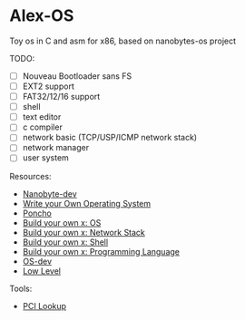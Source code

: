 # Alex-OS
Toy os in C and asm for x86, based on nanobytes-os project

TODO:
- [ ] Nouveau Bootloader sans FS
- [ ] EXT2 support
- [ ] FAT32/12/16 support
- [ ] shell
- [ ] text editor
- [ ] c compiler
- [ ] network basic (TCP/USP/ICMP network stack)
- [ ] network manager
- [ ] user system

Resources:
-  [Nanobyte-dev](https://www.youtube.com/@nanobyte-dev)
-  [Write your Own Operating System](https://www.youtube.com/@writeyourownoperatingsystem)
-  [Poncho](https://www.youtube.com/@poncho2364)
-  [Build your own x: OS](https://github.com/codecrafters-io/build-your-own-x?tab=readme-ov-file#build-your-own-operating-system)
-  [Build your own x: Network Stack](https://github.com/codecrafters-io/build-your-own-x?tab=readme-ov-file#build-your-own-network-stack)
-  [Build your own x: Shell](https://github.com/codecrafters-io/build-your-own-x?tab=readme-ov-file#build-your-own-network-shell)
-  [Build your own x: Programming Language](https://github.com/codecrafters-io/build-your-own-x?tab=readme-ov-file#build-your-own-programming-language)
-  [OS-dev](https://wiki.osdev.org)
-  [Low Level](http://www.lowlevel.eu/wiki/Hauptseite)

Tools:
- [PCI Lookup](https://www.pcilookup.com)
